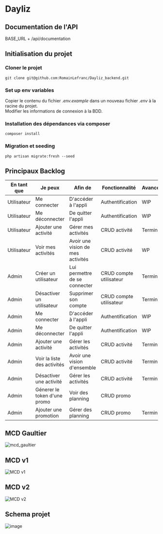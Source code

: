 # Dayliz


## Documentation de l'API

BASE_URL + /api/documentation


## Initialisation du projet

### Cloner le projet

`git clone git@github.com:RomainLefranc/Dayliz_backend.git`

### Set up env variables

Copier le contenu du fichier _.env.example_ dans un nouveau fichier _.env_ à la racine du projet.  
Modifier les informations de connexion à la BDD.

### Installation des dépendances via composer

`composer install`

### Migration et seeding

`php artisan migrate:fresh --seed`

## Principaux Backlog

| En tant que | Je peux                     | Afin de                           | Fonctionnalité          | Avancement |
| ----------- | --------------------------- | --------------------------------- | ----------------------- | ---------- |
| Utilisateur | Me connecter                | D'accéder à l'appli               | Authentification        |  WIP          |
| Utilisateur | Me déconnecter              | De quitter l'appli                | Authentification        |  WIP          |
| Utilisateur | Ajouter une activité        | Gérer mes activités               | CRUD activité           | Terminé    |
| Utilisateur | Voir mes activités          | Avoir une vision de mes activités | CRUD activité           |     WP   |
| Admin       | Créer un utilisateur        | Lui permettre de se connecter     | CRUD compte utilisateur | Terminé    |
| Admin       | Désactiver un utilisateur   | Supprimer son compte              | CRUD compte utilisateur | Terminé    |
| Admin       | Me connecter                | D'accéder à l'appli               | Authentification        |WIP
| Admin       | Me déconnecter              | De quitter l'appli                | Authentification        |WIP
| Admin       | Ajouter une activité        | Gérer les activités               | CRUD activité           | Terminé    |
| Admin       | Voir la liste des activités | Avoir une vision d'ensemble       | CRUD activité           | Terminé    |
| Admin       | Désactiver une activité     | Gérer les activités               | CRUD activité           | Terminé    |
| Admin       | Génerer le token d'une promo     | Voir des planning            | CRUD promo           |  |
| Admin       | Ajouter une promotion       | Gérer des planning                | CRUD promo           | Terminé|


## MCD Gaultier

![mcd_gaultier](https://user-images.githubusercontent.com/69463293/123043960-19a5f480-d40a-11eb-8fd3-64eec1c11993.png)

## MCD v1

![MCD v1](https://user-images.githubusercontent.com/69463293/123043897-06932480-d40a-11eb-80b7-f17a9374287a.png)

## MCD v2

![MCD v2](https://user-images.githubusercontent.com/69463293/123043927-13177d00-d40a-11eb-9e13-8233cdb737f8.png)

## Schema projet

![image](https://user-images.githubusercontent.com/69463293/126984260-70e369e4-294d-44ad-9150-a8dd2678c679.png)

